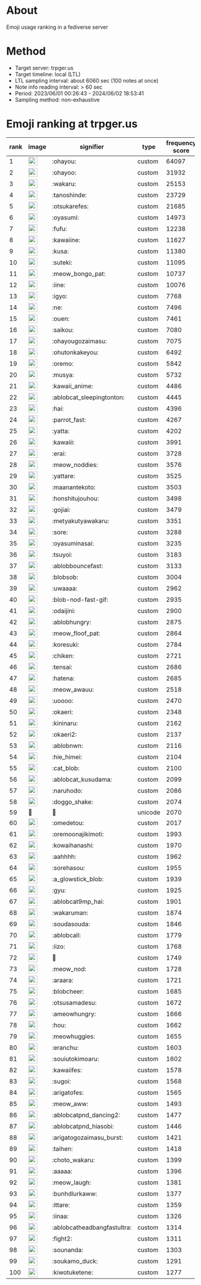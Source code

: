 # About
Emoji usage ranking in a fediverse server

# Method
- Target server: trpger.us
- Target timeline: local (LTL)
- LTL sampling interval: about 6060 sec (100 notes at once)
- Note info reading interval: > 60 sec
- Period: 2023/06/01 00:26:43 - 2024/06/02 18:53:41 
- Sampling method: non-exhaustive

# Emoji ranking at trpger.us

|rank|image|signifier|type|frequency score|
|----|----|----|----|----|
|1|<img height="24" src="https://trpger.us/emoji/ohayou.webp">|:ohayou:|custom|64097|
|2|<img height="24" src="https://trpger.us/emoji/ohayoo.webp">|:ohayoo:|custom|31932|
|3|<img height="24" src="https://trpger.us/emoji/wakaru.webp">|:wakaru:|custom|25153|
|4|<img height="24" src="https://trpger.us/emoji/tanoshinde.webp">|:tanoshinde:|custom|23729|
|5|<img height="24" src="https://trpger.us/emoji/otsukarefes.webp">|:otsukarefes:|custom|21685|
|6|<img height="24" src="https://trpger.us/emoji/oyasumi.webp">|:oyasumi:|custom|14973|
|7|<img height="24" src="https://trpger.us/emoji/fufu.webp">|:fufu:|custom|12238|
|8|<img height="24" src="https://trpger.us/emoji/kawaiine.webp">|:kawaiine:|custom|11627|
|9|<img height="24" src="https://trpger.us/emoji/kusa.webp">|:kusa:|custom|11380|
|10|<img height="24" src="https://trpger.us/emoji/suteki.webp">|:suteki:|custom|11095|
|11|<img height="24" src="https://trpger.us/emoji/meow_bongo_pat.webp">|:meow_bongo_pat:|custom|10737|
|12|<img height="24" src="https://trpger.us/emoji/iine.webp">|:iine:|custom|10076|
|13|<img height="24" src="https://trpger.us/emoji/igyo.webp">|:igyo:|custom|7768|
|14|<img height="24" src="https://trpger.us/emoji/ne.webp">|:ne:|custom|7496|
|15|<img height="24" src="https://trpger.us/emoji/ouen.webp">|:ouen:|custom|7461|
|16|<img height="24" src="https://trpger.us/emoji/saikou.webp">|:saikou:|custom|7080|
|17|<img height="24" src="https://trpger.us/emoji/ohayougozaimasu.webp">|:ohayougozaimasu:|custom|7075|
|18|<img height="24" src="https://trpger.us/emoji/ohutonkakeyou.webp">|:ohutonkakeyou:|custom|6492|
|19|<img height="24" src="https://trpger.us/emoji/oremo.webp">|:oremo:|custom|5842|
|20|<img height="24" src="https://trpger.us/emoji/musya.webp">|:musya:|custom|5732|
|21|<img height="24" src="https://trpger.us/emoji/kawaii_anime.webp">|:kawaii_anime:|custom|4486|
|22|<img height="24" src="https://trpger.us/emoji/ablobcat_sleepingtonton.webp">|:ablobcat_sleepingtonton:|custom|4445|
|23|<img height="24" src="https://trpger.us/emoji/hai.webp">|:hai:|custom|4396|
|24|<img height="24" src="https://trpger.us/emoji/parrot_fast.webp">|:parrot_fast:|custom|4267|
|25|<img height="24" src="https://trpger.us/emoji/yatta.webp">|:yatta:|custom|4202|
|26|<img height="24" src="https://trpger.us/emoji/kawaiii.webp">|:kawaiii:|custom|3991|
|27|<img height="24" src="https://trpger.us/emoji/erai.webp">|:erai:|custom|3728|
|28|<img height="24" src="https://trpger.us/emoji/meow_noddies.webp">|:meow_noddies:|custom|3576|
|29|<img height="24" src="https://trpger.us/emoji/yattare.webp">|:yattare:|custom|3525|
|30|<img height="24" src="https://trpger.us/emoji/maanantekoto.webp">|:maanantekoto:|custom|3503|
|31|<img height="24" src="https://trpger.us/emoji/honshitujouhou.webp">|:honshitujouhou:|custom|3498|
|32|<img height="24" src="https://trpger.us/emoji/gojiai.webp">|:gojiai:|custom|3479|
|33|<img height="24" src="https://trpger.us/emoji/metyakutyawakaru.webp">|:metyakutyawakaru:|custom|3351|
|34|<img height="24" src="https://trpger.us/emoji/sore.webp">|:sore:|custom|3288|
|35|<img height="24" src="https://trpger.us/emoji/oyasuminasai.webp">|:oyasuminasai:|custom|3235|
|36|<img height="24" src="https://trpger.us/emoji/tsuyoi.webp">|:tsuyoi:|custom|3183|
|37|<img height="24" src="https://trpger.us/emoji/ablobbouncefast.webp">|:ablobbouncefast:|custom|3133|
|38|<img height="24" src="https://trpger.us/emoji/blobsob.webp">|:blobsob:|custom|3004|
|39|<img height="24" src="https://trpger.us/emoji/uwaaaa.webp">|:uwaaaa:|custom|2962|
|40|<img height="24" src="https://trpger.us/emoji/blob-nod-fast-gif.webp">|:blob-nod-fast-gif:|custom|2935|
|41|<img height="24" src="https://trpger.us/emoji/odaijini.webp">|:odaijini:|custom|2900|
|42|<img height="24" src="https://trpger.us/emoji/ablobhungry.webp">|:ablobhungry:|custom|2875|
|43|<img height="24" src="https://trpger.us/emoji/meow_floof_pat.webp">|:meow_floof_pat:|custom|2864|
|44|<img height="24" src="https://trpger.us/emoji/koresuki.webp">|:koresuki:|custom|2784|
|45|<img height="24" src="https://trpger.us/emoji/chiken.webp">|:chiken:|custom|2721|
|46|<img height="24" src="https://trpger.us/emoji/tensai.webp">|:tensai:|custom|2686|
|47|<img height="24" src="https://trpger.us/emoji/hatena.webp">|:hatena:|custom|2685|
|48|<img height="24" src="https://trpger.us/emoji/meow_awauu.webp">|:meow_awauu:|custom|2518|
|49|<img height="24" src="https://trpger.us/emoji/uoooo.webp">|:uoooo:|custom|2470|
|50|<img height="24" src="https://trpger.us/emoji/okaeri.webp">|:okaeri:|custom|2348|
|51|<img height="24" src="https://trpger.us/emoji/kininaru.webp">|:kininaru:|custom|2162|
|52|<img height="24" src="https://trpger.us/emoji/okaeri2.webp">|:okaeri2:|custom|2137|
|53|<img height="24" src="https://trpger.us/emoji/ablobnwn.webp">|:ablobnwn:|custom|2116|
|54|<img height="24" src="https://trpger.us/emoji/hie_himei.webp">|:hie_himei:|custom|2104|
|55|<img height="24" src="https://trpger.us/emoji/cat_blob.webp">|:cat_blob:|custom|2100|
|56|<img height="24" src="https://trpger.us/emoji/ablobcat_kusudama.webp">|:ablobcat_kusudama:|custom|2099|
|57|<img height="24" src="https://trpger.us/emoji/naruhodo.webp">|:naruhodo:|custom|2086|
|58|<img height="24" src="https://trpger.us/emoji/doggo_shake.webp">|:doggo_shake:|custom|2074|
|59|🍮|🍮|unicode|2070|
|60|<img height="24" src="https://trpger.us/emoji/omedetou.webp">|:omedetou:|custom|2017|
|61|<img height="24" src="https://trpger.us/emoji/oremoonajikimoti.webp">|:oremoonajikimoti:|custom|1993|
|62|<img height="24" src="https://trpger.us/emoji/kowaihanashi.webp">|:kowaihanashi:|custom|1970|
|63|<img height="24" src="https://trpger.us/emoji/aahhhh.webp">|:aahhhh:|custom|1962|
|64|<img height="24" src="https://trpger.us/emoji/sorehasou.webp">|:sorehasou:|custom|1955|
|65|<img height="24" src="https://trpger.us/emoji/a_glowstick_blob.webp">|:a_glowstick_blob:|custom|1939|
|66|<img height="24" src="https://trpger.us/emoji/gyu.webp">|:gyu:|custom|1925|
|67|<img height="24" src="https://trpger.us/emoji/ablobcat9mp_hai.webp">|:ablobcat9mp_hai:|custom|1901|
|68|<img height="24" src="https://trpger.us/emoji/wakaruman.webp">|:wakaruman:|custom|1874|
|69|<img height="24" src="https://trpger.us/emoji/soudasouda.webp">|:soudasouda:|custom|1846|
|70|<img height="24" src="https://trpger.us/emoji/ablobcall.webp">|:ablobcall:|custom|1779|
|71|<img height="24" src="https://trpger.us/emoji/iizo.webp">|:iizo:|custom|1768|
|72|<img height="24" src="https://trpger.us/emoji/birthday.webp">|:birthday:|custom|1749|
|73|<img height="24" src="https://trpger.us/emoji/meow_nod.webp">|:meow_nod:|custom|1728|
|74|<img height="24" src="https://trpger.us/emoji/araara.webp">|:araara:|custom|1721|
|75|<img height="24" src="https://trpger.us/emoji/blobcheer.webp">|:blobcheer:|custom|1685|
|76|<img height="24" src="https://trpger.us/emoji/otsusamadesu.webp">|:otsusamadesu:|custom|1672|
|77|<img height="24" src="https://trpger.us/emoji/ameowhungry.webp">|:ameowhungry:|custom|1666|
|78|<img height="24" src="https://trpger.us/emoji/hou.webp">|:hou:|custom|1662|
|79|<img height="24" src="https://trpger.us/emoji/meowhuggies.webp">|:meowhuggies:|custom|1655|
|80|<img height="24" src="https://trpger.us/emoji/eranchu.webp">|:eranchu:|custom|1603|
|81|<img height="24" src="https://trpger.us/emoji/souiutokimoaru.webp">|:souiutokimoaru:|custom|1602|
|82|<img height="24" src="https://trpger.us/emoji/kawaiifes.webp">|:kawaiifes:|custom|1578|
|83|<img height="24" src="https://trpger.us/emoji/sugoi.webp">|:sugoi:|custom|1568|
|84|<img height="24" src="https://trpger.us/emoji/arigatofes.webp">|:arigatofes:|custom|1565|
|85|<img height="24" src="https://trpger.us/emoji/meow_aww.webp">|:meow_aww:|custom|1493|
|86|<img height="24" src="https://trpger.us/emoji/ablobcatpnd_dancing2.webp">|:ablobcatpnd_dancing2:|custom|1477|
|87|<img height="24" src="https://trpger.us/emoji/ablobcatpnd_hiasobi.webp">|:ablobcatpnd_hiasobi:|custom|1446|
|88|<img height="24" src="https://trpger.us/emoji/arigatogozaimasu_burst.webp">|:arigatogozaimasu_burst:|custom|1421|
|89|<img height="24" src="https://trpger.us/emoji/taihen.webp">|:taihen:|custom|1418|
|90|<img height="24" src="https://trpger.us/emoji/choto_wakaru.webp">|:choto_wakaru:|custom|1399|
|91|<img height="24" src="https://trpger.us/emoji/aaaaa.webp">|:aaaaa:|custom|1396|
|92|<img height="24" src="https://trpger.us/emoji/meow_laugh.webp">|:meow_laugh:|custom|1381|
|93|<img height="24" src="https://trpger.us/emoji/bunhdlurkaww.webp">|:bunhdlurkaww:|custom|1377|
|94|<img height="24" src="https://trpger.us/emoji/ittare.webp">|:ittare:|custom|1359|
|95|<img height="24" src="https://trpger.us/emoji/iinaa.webp">|:iinaa:|custom|1326|
|96|<img height="24" src="https://trpger.us/emoji/ablobcatheadbangfastultra.webp">|:ablobcatheadbangfastultra:|custom|1314|
|97|<img height="24" src="https://trpger.us/emoji/fight2.webp">|:fight2:|custom|1311|
|98|<img height="24" src="https://trpger.us/emoji/sounanda.webp">|:sounanda:|custom|1303|
|99|<img height="24" src="https://trpger.us/emoji/soukamo_duck.webp">|:soukamo_duck:|custom|1291|
|100|<img height="24" src="https://trpger.us/emoji/kiwotuketene.webp">|:kiwotuketene:|custom|1277|

